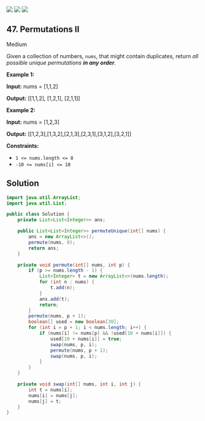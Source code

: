 [![](https://img.shields.io/github/stars/javadev/LeetCode-in-Java?label=Stars&style=flat-square)](https://github.com/javadev/LeetCode-in-Java)
[![](https://img.shields.io/github/forks/javadev/LeetCode-in-Java?label=Fork%20me%20on%20GitHub%20&style=flat-square)](https://github.com/javadev/LeetCode-in-Java/fork)
[![](https://img.shields.io/badge/-LeetCode%20in%20Kotlin-blue?style=flat-square)](https://github.com/javadev/LeetCode-in-Kotlin)

## 47\. Permutations II

Medium

Given a collection of numbers, `nums`, that might contain duplicates, return _all possible unique permutations **in any order**._

**Example 1:**

**Input:** nums = [1,1,2]

**Output:** [[1,1,2], [1,2,1], [2,1,1]] 

**Example 2:**

**Input:** nums = [1,2,3]

**Output:** [[1,2,3],[1,3,2],[2,1,3],[2,3,1],[3,1,2],[3,2,1]] 

**Constraints:**

*   `1 <= nums.length <= 8`
*   `-10 <= nums[i] <= 10`

## Solution

```java
import java.util.ArrayList;
import java.util.List;

public class Solution {
    private List<List<Integer>> ans;

    public List<List<Integer>> permuteUnique(int[] nums) {
        ans = new ArrayList<>();
        permute(nums, 0);
        return ans;
    }

    private void permute(int[] nums, int p) {
        if (p >= nums.length - 1) {
            List<Integer> t = new ArrayList<>(nums.length);
            for (int n : nums) {
                t.add(n);
            }
            ans.add(t);
            return;
        }
        permute(nums, p + 1);
        boolean[] used = new boolean[30];
        for (int i = p + 1; i < nums.length; i++) {
            if (nums[i] != nums[p] && !used[10 + nums[i]]) {
                used[10 + nums[i]] = true;
                swap(nums, p, i);
                permute(nums, p + 1);
                swap(nums, p, i);
            }
        }
    }

    private void swap(int[] nums, int i, int j) {
        int t = nums[i];
        nums[i] = nums[j];
        nums[j] = t;
    }
}
```